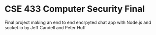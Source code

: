 # CSE 433 Computer Security Final
Final project making an end to end encrpyted chat app with Node.js and socket.io by Jeff Candell and Peter Huff
